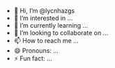 - 👋 Hi, I’m @lycnhazgs
- 👀 I’m interested in ...
- 🌱 I’m currently learning ...
- 💞️ I’m looking to collaborate on ...
- 📫 How to reach me ...
- 😄 Pronouns: ...
- ⚡ Fun fact: ...

<!---
lycnhazgs/lycnhazgs is a ✨ special ✨ repository because its `README.md` (this file) appears on your GitHub profile.
You can click the Preview link to take a look at your changes.
--->

